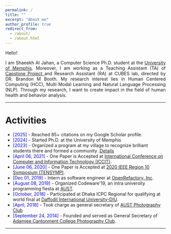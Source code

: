 ```yaml
---
permalink: /
title: ""
excerpt: "About me"
author_profile: true
redirect_from: 
  - /about/
  - /about.html
---
```


Hello!

<div style="text-align: justify"> 

I am Shaeekh Al Jahan, a Computer Science Ph.D. student at the <a href="https://www.memphis.edu/"> University of Memphis</a>. Moreover, I am working as a Teaching Assistant (TA) of <a href="https://www.memphis.edu/cs/cs_capstone/"> Capstone Project </a> and Research Assistant (RA) at CUBES lab, directed by DR. Brandon M Booth. My research interest lies in  Human Centered Computing (HCC), Multi Modal Learning and Natural Language Processing (NLP). Through my research, I  want to create impact in the field of human health and behavior analysis. </div>
 



-----------


# Activities 
* <span style="color:Blue"> [2025] </span> - Reached 85+ citations on my Google Scholar profile.
* <span style="color:Blue"> [2024] </span> - Started Ph.D. at the University of Memphis
* <span style="color:Blue"> [2023] </span> - Organized a program at my village to recognize brilliant students there and formed a community .<a href="https://samakal.com/whole-country/article/2307180967">Details </a>
* <span style="color:Blue"> [April 06, 2021] </span> - One Paper is Accepted at [ International Conference on Computer and Information Technology (ICCIT)](https://ieeexplore.ieee.org/document/9392692). 
* <span style="color:Blue"> [June 06, 2020] </span> -  One Paper is Accepted at [ 2020 IEEE Region 10 Symposium (TENSYMP)](https://ieeexplore.ieee.org/document/9230733).
* <span style="color:Blue"> [Dec 01, 2019] </span> - Intern as software engineer at [OpenRefactory, Inc](https://www.openrefactory.com/).
* <span style="color:Blue"> [August 08, 2019] </span> - Organized Codeware'19, an intra university programming fiesta at [AUST](https://www.facebook.com/events/354026008822618/).
* <span style="color:Blue"> [October, 2018] </span> - Participated at Dhaka ICPC Regional for qualifying at world final at [Daffodil International University-DIU](https://icpc.global/regionals/finder/dhaka-2018/standings).
* <span style="color:Blue"> [April, 2018] </span> - Took charge as general secretary of [AUST Photography Club](https://www.facebook.com/austpc)
* <span style="color:Blue"> [September 24, 2014] </span> - Founded and served as General Secretary of [Adamjee Cantonment College Photography Club](https://www.facebook.com/ACCPC2014).  


<script type="text/javascript" src="//rf.revolvermaps.com/0/0/8.js?i=52vxgbx02tg&amp;m=0&amp;c=ff0000&amp;cr1=ffffff&amp;f=arial&amp;l=33" async="async"></script>

-----------



